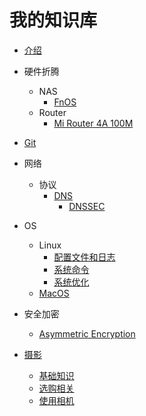 # 我的知识库

- [介绍](README.md)
- 硬件折腾
  - NAS
    - [FnOS](Device%20Tweaking/NAS/fnOS.md)
  - Router
    - [Mi Router 4A 100M](Device%20Tweaking/Router/Mi_Router_4A_100M.md)
- [Git](Git/README.md)
- 网络
  - 协议
    - [DNS](Network/protocols/DNS/README.md)
      - [DNSSEC](Network/protocols/DNS/DNSSEC.md)
- OS
  - Linux
    - [配置文件和日志](OS/Linux/profile-and-log.md)
    - [系统命令](OS/Linux/system-command.md)
    - [系统优化](OS/Linux/system-optimization.md)
  - [MacOS](OS/MacOS/README.md)

- 安全加密
  - [Asymmetric Encryption](Security/Asymmetric%20Encryption.md)
- [摄影](Shoot/README.md)
  - [基础知识](Shoot/basicas.md)
  - [选购相关](Shoot/purchase.md)
  - [使用相机](Shoot/useCamera.md)
